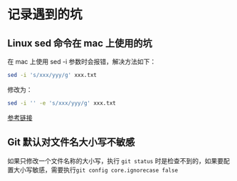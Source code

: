 # 记录遇到的坑

## Linux sed 命令在 mac 上使用的坑

在 mac 上使用 sed -i 参数时会报错，解决方法如下：

```sh
sed -i 's/xxx/yyy/g' xxx.txt
```

修改为：

```sh
sed -i '' -e 's/xxx/yyy/g' xxx.txt
```

[参考链接](https://stackoverflow.com/questions/7573368/in-place-edits-with-sed-on-os-x)

## Git 默认对文件名大小写不敏感

如果只修改一个文件名称的大小写，执行 `git status` 时是检查不到的，如果要配置大小写敏感，需要执行`git config core.ignorecase false`
